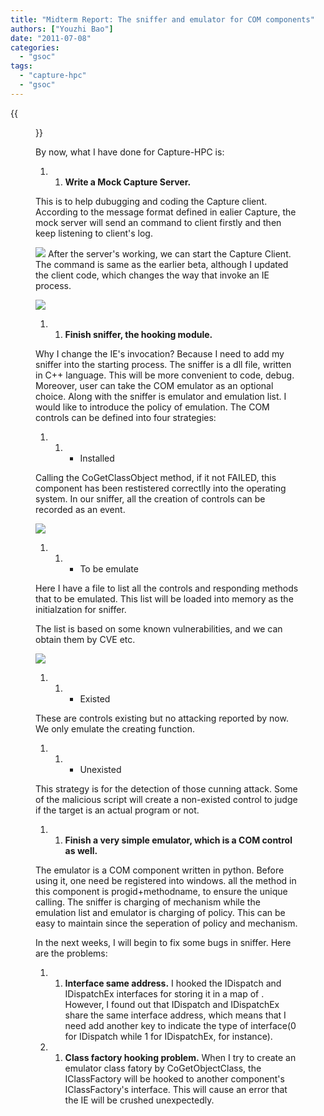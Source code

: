 ```yaml
---
title: "Midterm Report: The sniffer and emulator for COM components"
authors: ["Youzhi Bao"]
date: "2011-07-08"
categories: 
  - "gsoc"
tags: 
  - "capture-hpc"
  - "gsoc"
---
```

{{<figure src="images/banner.png" alt="Banner" width="50%">}}

By now, what I have done for Capture-HPC is:

1. 1. **Write a Mock Capture Server.**

This is to help dubugging and coding the Capture client. According to the message format defined in ealier Capture, the mock server will send an command to client firstly and then keep listening to client's log.

![](images/drupal_image_737.png) After the server's working, we can start the Capture Client. The command is same as the earlier beta, although I updated the client code, which changes the way that invoke an IE process.

![](images/drupal_image_738.png)

1. 1. **Finish sniffer, the hooking module.**

Why I change the IE's invocation? Because I need to add my sniffer into the starting process. The sniffer is a dll file, written in C++ language. This will be more convenient to code, debug. Moreover, user can take the COM emulator as an optional choice. Along with the sniffer is emulator and emulation list. I would like to introduce the policy of emulation. The COM controls can be defined into four strategies:

1. 1. - Installed

Calling the CoGetClassObject method, if it not FAILED, this component has been restistered correctlly into the operating system. In our sniffer, all the creation of controls can be recorded as an event.

![](images/drupal_image_739.png)

1. 1. - To be emulate

Here I have a file to list all the controls and responding methods that to be emulated. This list will be loaded into memory as the initialzation for sniffer.

The list is based on some known vulnerabilities, and we can obtain them by CVE etc.

![](images/drupal_image_740.png)

1. 1. - Existed

These are controls existing but no attacking reported by now. We only emulate the creating function.

1. 1. - Unexisted

This strategy is for the detection of those cunning attack. Some of the malicious script will create a non-existed control to judge if the target is an actual program or not.

1. 1. **Finish a very simple emulator, which is a COM control as well.**

The emulator is a COM component written in python. Before using it, one need be registered into windows. all the method in this component is progid+methodname, to ensure the unique calling. The sniffer is charging of mechanism while the emulation list and emulator is charging of policy. This can be easy to maintain since the seperation of policy and mechanism.

In the next weeks, I will begin to fix some bugs in sniffer. Here are the problems:

1. 1. **Interface same address.** I hooked the IDispatch and IDispatchEx interfaces for storing it in a map of . However, I found out that IDispatch and IDispatchEx share the same interface address, which means that I need add another key to indicate the type of interface(0 for IDispatch while 1 for IDispatchEx, for instance).

1. 1. **Class factory hooking problem.** When I try to create an emulator class fatory by CoGetObjectClass, the IClassFactory will be hooked to another component's IClassFactory's interface. This will cause an error that the IE will be crushed unexpectedly.
